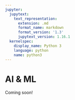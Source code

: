 ```yaml
---
jupyter:
  jupytext:
    text_representation:
      extension: .md
      format_name: markdown
      format_version: '1.3'
      jupytext_version: 1.16.1
  kernelspec:
    display_name: Python 3
    language: python
    name: python3
---
```


# AI & ML
Coming soon!
<!-- 

 It could be that AI helps to democratize geospatial analysis by lowering the cost of entry to geospatial data and software. Democratization of data medium article 
 
A curated list of resources, tools, frameworks, articles, and projects related to Machine Learning Operations (MLOps): https://github.com/Pythondeveloper6/Awesome-MLOPS?tab=readme-ov-file#paid-courses

Come back to this space in a year or so when AI might have more applications that are useful. Right now a lot of promise and whiz bang stuff but nothing earth shattering.

## Machine Learning
Whitebark pine example from EE and possibly make it into an app.

## AI

From Josep Ferrer (@rfeers on twitter): In multiple linear regression, imagine you're baking. You've got different ingredients or variables. You need the perfect recipe (model) for your cake (prediction). Each ingredient's quantity (coefficient) affects the taste (outcome).

## Resources
- [Jupyter generative AI](https://blog.jupyter.org/generative-ai-in-jupyter-3f7174824862)
- [Autonomous GIS](https://github.com/gladcolor/LLM-Geo) repo
- [Clay Foundation Model](https://clay-foundation.github.io/model/index.html). Only works on linux devices with CUDA GPUs? 
- [human brain edge over ai article](https://www.linkedin.com/pulse/where-human-brain-still-has-edge-over-ai-fast-company-j2jpe/)
- [A Beginner's Guide to Prompt Engineering with GitHub Copilot](http://gg.gg/1b54nw). Extensive guide on how to better engineer your prompts to code better and best use AI. Also applicable to prompts in other platforms such as Gemini or ChatGPT.
Articles on copilot prompt engineering.

geogpt. medium article is underwhelming but the repo has better examples. https://medium.com/@ageospatial/geogpt-using-openais-custom-gpts-for-geospatial-analysis-aa6145f9666d

ai plugin for QGIS: https://medium.com/aino-world/introducing-the-aino-ai-plugin-for-qgis-enhancing-spatial-data-analysis-8cf3b9e66da1
-->
